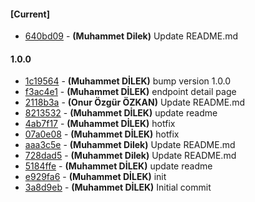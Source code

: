 
#### [Current]
 * [640bd09](../../commit/640bd09) - __(Muhammet Dilek)__ Update README.md

#### 1.0.0
 * [1c19564](../../commit/1c19564) - __(Muhammet DİLEK)__ bump version 1.0.0
 * [f3ac4e1](../../commit/f3ac4e1) - __(Muhammet DİLEK)__ endpoint detail page
 * [2118b3a](../../commit/2118b3a) - __(Onur Özgür ÖZKAN)__ Update README.md
 * [8213532](../../commit/8213532) - __(Muhammet DİLEK)__ update readme
 * [4ab7f17](../../commit/4ab7f17) - __(Muhammet DİLEK)__ hotfix
 * [07a0e08](../../commit/07a0e08) - __(Muhammet DİLEK)__ hotfix
 * [aaa3c5e](../../commit/aaa3c5e) - __(Muhammet Dilek)__ Update README.md
 * [728dad5](../../commit/728dad5) - __(Muhammet Dilek)__ Update README.md
 * [5184ffe](../../commit/5184ffe) - __(Muhammet DİLEK)__ update readme
 * [e929fa6](../../commit/e929fa6) - __(Muhammet DİLEK)__ init
 * [3a8d9eb](../../commit/3a8d9eb) - __(Muhammet DİLEK)__ Initial commit
